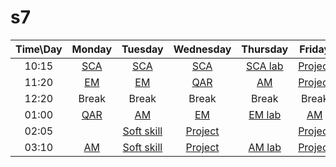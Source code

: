 # s7


| Time\Day | Monday | Tuesday | Wednesday | Thursday | Friday |
| :-----: | :-----: | :-----: | :-----: | :-----: | :-----: |
| 10:15 | [SCA](https://meet.google.com/qwn-iaoh-nov) | [SCA](https://meet.google.com/aef-dfev-thg) | [SCA](https://meet.google.com/mxz-sqvx-him) | [SCA lab](https://meet.google.com/shr-ejpc-kbd) | [Project](https://meet.google.com) |
| 11:20 | [EM](https://meet.google.com/mww-jbzp-fvz)  | [EM](https://meet.google.com/ekm-iziy-mqj) | [QAR](https://meet.google.com) | [AM](https://meet.google.com) | [Project](https://meet.google.com) |
| 12:20 |  Break  | Break | Break | Break | Break |
| 01:00 | [QAR](https://meet.google.com/zzw-gdon-rwx) | [AM](https://meet.google.com) | [EM](https://meet.google.com/vyi-kkzp-vww) | [EM lab](https://meet.google.com/bhv-oznc-sqw) | [AM](https://meet.google.com) |
| 02:05 |  []()   | [Soft skill](https://meet.google.com) | [Project](https://meet.google.com) | []() | [Project](https://meet.google.com) |
| 03:10 | [AM](https://meet.google.com/ubb-igvs-xwm)  | [Soft skill](https://meet.google.com) | [Project](https://meet.google.com) | [AM lab](https://meet.google.com) | [Project](https://meet.google.com) |

